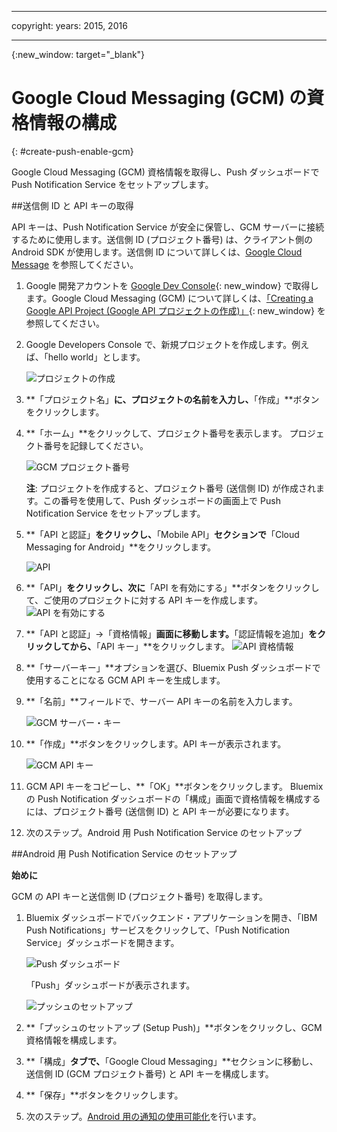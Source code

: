 
---

copyright:
 years: 2015, 2016

---

{:new_window: target="_blank"}
# Google Cloud Messaging (GCM) の資格情報の構成
{: #create-push-enable-gcm}

Google Cloud Messaging (GCM) 資格情報を取得し、Push ダッシュボードで Push Notification Service をセットアップします。

##送信側 ID と API キーの取得

API キーは、Push Notification Service が安全に保管し、GCM サーバーに接続するために使用します。送信側 ID (プロジェクト番号) は、クライアント側の Android SDK が使用します。送信側 ID について詳しくは、[Google Cloud Message](https://developers.google.com/cloud-messaging/gcm#arch) を参照してください。

1. Google 開発アカウントを [Google Dev Console](https://console.developers.google.com/start){: new_window} で取得します。Google Cloud Messaging (GCM) について詳しくは、[「Creating a Google API Project (Google API プロジェクトの作成)」](https://developers.google.com/console/help/new/){: new_window} を参照してください。

2. Google Developers Console で、新規プロジェクトを作成します。例えば、「hello world」とします。

	![プロジェクトの作成](images/gcm_createproject.jpg)

3. **「プロジェクト名」**に、プロジェクトの名前を入力し、**「作成」**ボタンをクリックします。
4. **「ホーム」**をクリックして、プロジェクト番号を表示します。
プロジェクト番号を記録してください。

	![GCM プロジェクト番号](images/gcm_projectnumber.jpg)

	**注**: プロジェクトを作成すると、プロジェクト番号 (送信側 ID) が作成されます。この番号を使用して、Push ダッシュボードの画面上で Push Notification Service をセットアップします。


5. **「API と認証」**をクリックし、**「Mobile API」**セクションで**「Cloud Messaging for Android」**をクリックします。

	![API](images/gcm_mobileapi.jpg)

6. **「API」**をクリックし、次に**「API を有効にする」**ボタンをクリックして、ご使用のプロジェクトに対する API キーを作成します。
	![API を有効にする](images/gcm_enable_api.jpg)

7. **「API と認証」->「資格情報」**画面に移動します。**「認証情報を追加」**をクリックしてから、**「API キー」**をクリックします。
	![API 資格情報](images/api_credentials.jpg)

8. **「サーバーキー」**オプションを選び、Bluemix Push ダッシュボードで使用することになる GCM API キーを生成します。

9. **「名前」**フィールドで、サーバー API キーの名前を入力します。

	![GCM サーバー・キー](images/gcm_serverkey.jpg)

10. **「作成」**ボタンをクリックします。API キーが表示されます。


	![GCM API キー](images/gcm_apikey.jpg)

11. GCM API キーをコピーし、**「OK」**ボタンをクリックします。
Bluemix の Push Notification ダッシュボードの「構成」画面で資格情報を構成するには、プロジェクト番号 (送信側 ID) と API キーが必要になります。 
12. 次のステップ。Android 用 Push Notification Service のセットアップ

##Android 用 Push Notification Service のセットアップ

**始めに**

GCM の API キーと送信側 ID (プロジェクト番号) を取得します。 

1. Bluemix ダッシュボードでバックエンド・アプリケーションを開き、「IBM Push Notifications」サービスをクリックして、「Push Notification Service」ダッシュボードを開きます。
 
	![Push ダッシュボード](images/bluemixdashboard_push.jpg)

	「Push」ダッシュボードが表示されます。
	
	![プッシュのセットアップ](images/setup_push_main.jpg)

2. **「プッシュのセットアップ (Setup Push)」**ボタンをクリックし、GCM 資格情報を構成します。

1. **「構成」**タブで、**「Google Cloud Messaging」**セクションに移動し、送信側 ID (GCM プロジェクト番号) と API キーを構成します。

4. **「保存」**ボタンをクリックします。 
5. 次のステップ。[Android 用の通知の使用可能化](c_enable_push.html)を行います。

